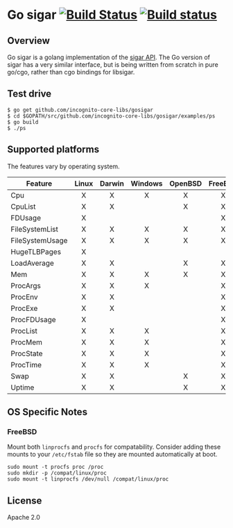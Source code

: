 # Go sigar [![Build Status](https://travis-ci.org/elastic/gosigar.svg?branch=master)](https://travis-ci.org/elastic/gosigar) [![Build status](https://ci.appveyor.com/api/projects/status/4yh6sa7u97ek5uib/branch/master?svg=true)](https://ci.appveyor.com/project/elastic-beats/gosigar/branch/master)


## Overview

Go sigar is a golang implementation of the
[sigar API](https://github.com/hyperic/sigar).  The Go version of
sigar has a very similar interface, but is being written from scratch
in pure go/cgo, rather than cgo bindings for libsigar.

## Test drive

    $ go get github.com/incognito-core-libs/gosigar
    $ cd $GOPATH/src/github.com/incognito-core-libs/gosigar/examples/ps
    $ go build
    $ ./ps

## Supported platforms

The features vary by operating system.

| Feature         | Linux | Darwin | Windows | OpenBSD | FreeBSD |
|-----------------|:-----:|:------:|:-------:|:-------:|:-------:|
| Cpu             |   X   |    X   |    X    |    X    |    X    |
| CpuList         |   X   |    X   |         |    X    |    X    |
| FDUsage         |   X   |        |         |         |    X    |
| FileSystemList  |   X   |    X   |    X    |    X    |    X    |
| FileSystemUsage |   X   |    X   |    X    |    X    |    X    |
| HugeTLBPages    |   X   |        |         |         |         |
| LoadAverage     |   X   |    X   |         |    X    |    X    |
| Mem             |   X   |    X   |    X    |    X    |    X    |
| ProcArgs        |   X   |    X   |    X    |         |    X    |
| ProcEnv         |   X   |    X   |         |         |    X    |
| ProcExe         |   X   |    X   |         |         |    X    |
| ProcFDUsage     |   X   |        |         |         |    X    |
| ProcList        |   X   |    X   |    X    |         |    X    |
| ProcMem         |   X   |    X   |    X    |         |    X    |
| ProcState       |   X   |    X   |    X    |         |    X    |
| ProcTime        |   X   |    X   |    X    |         |    X    |
| Swap            |   X   |    X   |         |    X    |    X    |
| Uptime          |   X   |    X   |         |    X    |    X    |

## OS Specific Notes

### FreeBSD

Mount both `linprocfs` and `procfs` for compatability. Consider adding these
mounts to your `/etc/fstab` file so they are mounted automatically at boot.

```
sudo mount -t procfs proc /proc
sudo mkdir -p /compat/linux/proc
sudo mount -t linprocfs /dev/null /compat/linux/proc
```

## License

Apache 2.0

